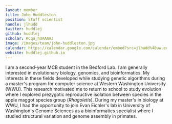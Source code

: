 ```yaml
---
layout: member
title: John Huddleston
position: Staff scientist
handle: jlhudd
twitter: huddlej
github: huddlej
scholar: KCqa_hUAAAAJ
image: /images/team/john-huddleston.jpg
calendar: https://calendar.google.com/calendar/embed?src=jlhudd%40uw.edu&ctz=America/Los_Angeles
website: huddlej.github.io
---
```


I am a second-year MCB student in the Bedford Lab. I am generally interested in evolutionary biology, genomics, and bioinformatics. My interests in these fields developed while studying genetic algorithms during a master's program for computer science at Western Washington University (WWU). This research motivated me to return to school to study evolution where I explored prezygotic reproductive isolation between species in the apple maggot species group (*Rhagoletis*). During my master's in biology at WWU, I had the opportunity to join Evan Eichler's lab in University of Washington's Genome Sciences as a bioinformatics specialist where I studied structural variation and genome assembly in primates.

